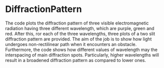 # DiffractionPattern
The code plots the diffraction pattern of three visible electromagnetic radiation having three different wavelength, which are purple, green and red.
After this, ror each of the three wavelengths, three plots of a two slit diffraction pattern are provided. The aim of the job is to show how light undergoes non-rectilinear path when it encounters an obstacle. Furthermore, the code shows how different values of wavelength may the interspacing of main diffraction spots. 
Particularly, higher wavelengths will result in a broadened diffraction pattern as compared to lower ones.
